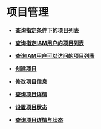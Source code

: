 # 项目管理<a name="iam_06_0000"></a>

-   **[查询指定条件下的项目列表](查询指定条件下的项目列表.md)**  

-   **[查询指定IAM用户的项目列表](查询指定IAM用户的项目列表.md)**  

-   **[查询IAM用户可以访问的项目列表](查询IAM用户可以访问的项目列表.md)**  

-   **[创建项目](创建项目.md)**  

-   **[修改项目信息](修改项目信息.md)**  

-   **[查询项目详情](查询项目详情.md)**  

-   **[设置项目状态](设置项目状态.md)**  

-   **[查询项目详情与状态](查询项目详情与状态.md)**  


